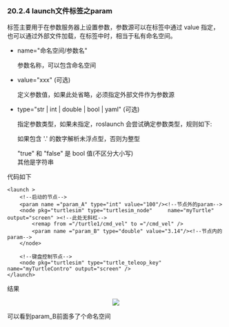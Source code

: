 ### 20.2.4 launch文件标签之param
<param>标签主要用于在参数服务器上设置参数，参数源可以在标签中通过 value 指定，也可以通过外部文件加载，在<node>标签中时，相当于私有命名空间。

*   name="命名空间/参数名"

    参数名称，可以包含命名空间

*   value="xxx" (可选)

    定义参数值，如果此处省略，必须指定外部文件作为参数源

*   type="str | int | double | bool | yaml" (可选)

    指定参数类型，如果未指定，roslaunch 会尝试确定参数类型，规则如下:

    如果包含 '.' 的数字解析未浮点型，否则为整型

    "true" 和 "false" 是 bool 值(不区分大小写)  
    其他是字符串  

代码如下  


    <launch >
        <!--启动的节点-->
        <param name ="param_A" type="int" value="100"/><!--节点外的param-->
        <node pkg="turtlesim" type="turtlesim_node"     name="myTurtle" output="screen" ><!--此处无斜杠-->
            <remap from ="/turtle1/cmd_vel" to ="/cmd_vel" />
            <param name ="param_B" type="double" value="3.14"/><!--节点内的param-->
        </node>
        
        <!--键盘控制节点-->
        <node pkg="turtlesim" type="turtle_teleop_key"  name="myTurtleContro" output="screen" />
    </launch>
结果

<div align=center><img src="https://s2.loli.net/2022/02/05/gFU2LDb1AySXkt7.png"></div>

可以看到param_B前面多了个命名空间